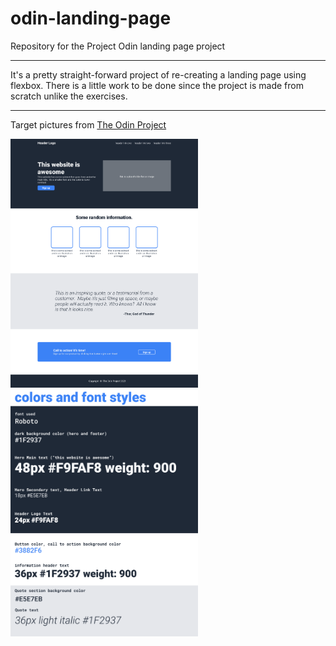 # odin-landing-page
Repository for the Project Odin landing page project

---

It's a pretty straight-forward project of re-creating a landing page using flexbox. 
There is a little work to be done since the project is made from scratch unlike the exercises. 

---

Target pictures from [The Odin Project](https://www.theodinproject.com)

<img src="01.png" alt="Target" width="300px">
<img src="02.png" alt="Styles" width="300px">
